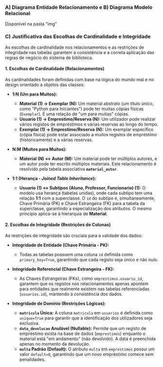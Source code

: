 ### A) Diagrama Entidade Relacionamento e B) Diagrama Modelo Relacional
Disponível na pasta "img"

### C) Justificativa das Escolhas de Cardinalidade e Integridade

As escolhas de cardinalidade nos relacionamentos e as restrições de integridade nas tabelas garantem a consistência e a correta aplicação das regras de negócio do sistema de biblioteca.

#### 1. Escolhas de Cardinalidade (Relacionamentos)

As cardinalidades foram definidas com base na lógica do mundo real e no design orientado a objetos das classes:

* **1:N (Um para Muitos):**
    * **Material (1) -> Exemplar (N):** Um material abstrato (um título único, como "Python para Iniciantes") pode ter muitas cópias físicas (`Exemplar`). É uma relação de "um para muitas" cópias.
    * **Usuario (1) -> Emprestimo/Reserva (N):** Um utilizador pode realizar vários registos de empréstimos e várias reservas ao longo do tempo.
    * **Exemplar (1) -> Emprestimo/Reserva (N):** Um exemplar específico (cópia física) pode estar associado a muitos registos de empréstimo (historicamente) e a várias reservas.

* **N:M (Muitos para Muitos):**
    * **Material (N) <-> Autor (M):** Um material pode ter múltiplos autores, e um autor pode ter escrito múltiplos materiais. Este relacionamento é resolvido pela tabela associativa **`material_autor`**.

* **1:1 (Herança - *Joined Table Inheritance*):**
    * **Usuario (1) <-> Subtipos (Aluno, Professor, Funcionario) (1):** O modelo usa herança (tabelas unidas), onde cada subtipo tem uma relação **1:1** com a superclasse. O `id` do subtipo é, simultaneamente, Chave Primária (PK) e Chave Estrangeira (FK) para a tabela da superclasse, garantindo a especialização dos atributos. O mesmo princípio aplica-se à hierarquia de **Material**.

#### 2. Escolhas de Integridade (Restrições de Colunas)

As restrições de integridade são cruciais para a validade dos dados:

* **Integridade de Entidade (Chave Primária - PK):**
    * Todas as tabelas possuem uma coluna `id` definida como `primary_key=True`, garantindo que cada registo seja único e não nulo.

* **Integridade Referencial (Chave Estrangeira - FK):**
    * As Chaves Estrangeiras (FKs), como `emprestimos.usuario_id`, garantem que os registos nos relacionamentos apenas apontem para entidades que realmente existem nas tabelas referenciadas (`usuarios.id`), mantendo a consistência dos dados.

* **Integridade de Domínio (Restrições Lógicas):**
    * **`matricula` Única:** A coluna `matricula` em `usuarios` é definida como `unique=True` para garantir que a identificação dos utilizadores seja exclusiva.
    * **`data_devolucao` Anulável (Nullable):** Permite que um registo de empréstimo exista na base de dados (`emprestimos`) enquanto o material está "em andamento" (não devolvido). A data é preenchida apenas no momento da devolução.
    * **`multa` Padrão (Default):** O atributo `multa` em `emprestimos` possui um valor `default=0`, garantindo que um novo empréstimo comece sem penalidades.
